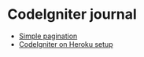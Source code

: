# CodeIgniter journal
* [Simple pagination](simple_pagination.md)
* [CodeIgniter on Heroku setup](codeigniter-heroku.md)
